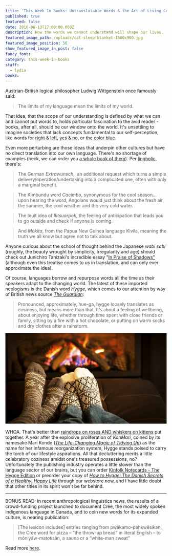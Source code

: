 ```yaml
---
title: 'This Week In Books: Untranslatable Words & the Art of Living Cozily'
published: true
featured: false
date: 2016-06-13T17:00:00.000Z
description: How the words we cannot understand will shape our lives.
featured_image_path: /uploads/cat-sleep-blanket-1600x900.jpg
featured_image_position: 50
show_featured_image_in_post: false
fancy_font:
category: this-week-in-books
staff:
  - lydia
books:
---
```



Austrian-British logical philosopher Ludwig Wittgenstein once famously said:

> The limits of my language mean the limits of my world.

That idea, that the scope of our understanding is defined by what we can and cannot put words to, holds particular fascination to the avid reader - books, after all, should be our window onto the world. It's unsettling to imagine societies that lack concepts fundamental to our self-perception, like words for [right & left](https://www.reddit.com/r/todayilearned/comments/1m6l0b/til_there_are_languages_without_the_terms_left/), [yes & no](http://mentalfloss.com/article/49480/8-fun-facts-about-irish-language), or [the color blue](http://io9.gizmodo.com/5902904/why-do-cultures-always-name-red-before-they-do-blue).

Even more perturbing are those ideas that underpin other cultures but have no direct translation into our own language. There's no shortage of examples (heck, we can order you [a whole book of them](http://www.brooklinebooksmith-shop.com/book/9781607747109)). Per [lingholic](http://www.lingholic.com/15-untranslatable-words-wish-existed-english/), there's:

> The German *Extrawunsch*,&nbsp; an additional request which turns a simple delivery/operation/undertaking into a complicated one, often with only a marginal benefit.

> The Kimbundu word *Cacimbo*, synonymous for the cool season… upon hearing the word, Angolans would just think about the fresh air, the summer, the cool weather and the very cold water.

> The Inuit idea of *Iktsuarpok*, the feeling of anticipation that leads you to go outside and check if anyone is coming.

> And *Mokita*, from the Papua New Guinea language Kivila, meaning the truth we all know but agree not to talk about.

Anyone curious about the school of thought behind the Japanese *wabi sabi* (roughly, the beauty wrought by simplicity, irregularity and age) should check out Junichiro Tanizaki's incredible essay "[In Praise of Shadows"](http://dcrit.sva.edu/wp-content/uploads/2010/10/In-Praise-of-Shadows-Junichiro-Tanizaki.pdf) (although even this treatise comes to us in translation, and can only ever approximate the idea).

Of course, languages borrow and repurpose words all the time as their speakers adapt to the changing world. The latest of these imported neologisms is the Danish word *Hygge*, which comes to our attention by way of British news source [*The Guardian*](https://www.theguardian.com/books/2016/jun/11/hygge-the-danish-art-of-living-cosily-on-its-way-to-uk-bookshops):

> Pronounced, approximately, hue-ga, hygge loosely translates as cosiness, but means more than that. It’s about a feeling of wellbeing, about enjoying life, whether through time spent with close friends or family, sitting by a fire with a hot chocolate, or putting on warm socks and dry clothes after a rainstorm.

![](/uploads/versions/_85804889_thinkstockphotos-453196619---x----660-371x---.jpg)

WHOA. That's better than [raindrops on roses AND whiskers on kittens](https://www.youtube.com/watch?v=33o32C0ogVM) put together. A year after the explosive proliferation of *KonMari*, coined by its namesake Mari Kondo ([*The Life-Changing Magic of Tidying Up*](http://www.brooklinebooksmith-shop.com/book/9781607747307)) as the name for her infamous reorganization system, Hygge stands poised to carry the torch of our lifestyle aspirations. All that decluttering merits a little celebratory coziness amidst one's treasured possessions, no? Unfortunately the publishing industry operates a little slower than the language sector of our brains, but you can order [Kinfolk Notecards - The Hygge Edition](http://www.brooklinebooksmith-shop.com/book/9781941815175) or preorder your copy of *[How to Hygge: The Danish Secrets of a Healthy, Happy Life](http://www.brooklinebooksmith-shop.com/book/9781250122032)* through our webstore now, and I have little doubt that other titles in its spirit won't be far behind.

---

BONUS READ: In recent anthropological linguistics news, the results of a crowd-funding project launched to document Cree, the most widely spoken indigenous language in Canada, and to coin new words for its expanded culture, is nearing publication:

> [The lexicon includes] entries ranging from pw&acirc;kamo-pahkw&ecirc;sikan, the Cree word for pizza – “the throw-up bread” in literal English – to m&ocirc;niy&acirc;w-matotis&acirc;n, a sauna or a “white-man sweat”

Read more [here](https://www.theguardian.com/books/2016/jun/07/cree-language-first-nation-canadians-100-days-of-cree).

&nbsp;